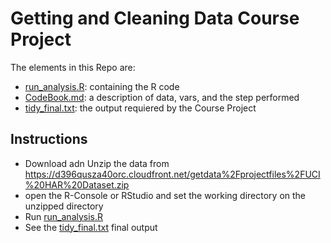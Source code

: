 # Getting and Cleaning Data Course Project

The elements in this Repo are:
* [run_analysis.R](https://github.com/prigioniero/Getting-Cleaning-Data2/blob/master/run_analysis.R): containing the R code
* [CodeBook.md](https://github.com/prigioniero/Getting-Cleaning-Data2/blob/master/CodeBook.md): a description of data, vars, and the step performed
* [tidy_final.txt](https://github.com/prigioniero/Getting-Cleaning-Data2/blob/master/blob/master/tidy_final.txt): the output requiered by the Course Project

## Instructions
* Download adn Unzip the data from https://d396qusza40orc.cloudfront.net/getdata%2Fprojectfiles%2FUCI%20HAR%20Dataset.zip
* open the R-Console or RStudio and set the working directory on the unzipped directory
* Run [run_analysis.R](https://github.com/prigioniero/Getting-Cleaning-Data2/blob/master/run_analysis.R) 
* See the [tidy_final.txt](https://github.com/prigioniero/Getting-Cleaning-Data2/blob/master/blob/master/tidy_final.txt) final output
